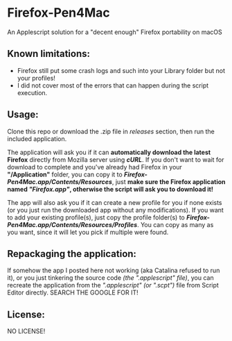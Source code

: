 # Firefox-Pen4Mac
An Applescript solution for a "decent enough" Firefox portability on macOS


## Known limitations:
- Firefox still put some crash logs and such into your Library folder but not your profiles!
- I did not cover most of the errors that can happen during the script execution.

## Usage:
Clone this repo or download the .zip file in _releases_ section, then run the included application.

The application will ask you if it can __automatically download the latest Firefox__ directly from Mozilla server using _**cURL**_.
If you don't want to wait for download to complete and you've already had Firefox in your __"/Application"__ folder, you can copy it to __*Firefox-Pen4Mac.app/Contents/Resources*__, just __make sure the Firefox application named *"Firefox.app"*, otherwise the script will ask you to download it!__

The app will also ask you if it can create a new profile for you if none exists (or you just run the downloaded app without any modifications).
If you want to add your existing profile(s), just copy the profile folder(s) to __*Firefox-Pen4Mac.app/Contents/Resources/Profiles*__. You can copy as many as you want, since it will let you pick if multiple were found.

## Repackaging the application:
If somehow the app I posted here not working (aka Catalina refused to run it), or you just tinkering the source code *(the ".applescript" file)*, you can recreate the application from the *".applescript" (or ".scpt")* file from Script Editor directly. SEARCH THE GOOGLE FOR IT!

## License:
NO LICENSE!
